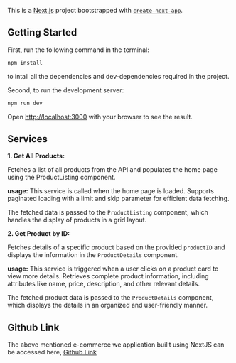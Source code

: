 This is a [Next.js](https://nextjs.org) project bootstrapped with [`create-next-app`](https://github.com/vercel/next.js/tree/canary/packages/create-next-app).

## Getting Started

First, run the following command in the terminal:

```bash
npm install

```

to intall all the dependencies and dev-dependencies required in the project.


Second, to run the development server:

```bash
npm run dev

```

Open [http://localhost:3000](http://localhost:3000) with your browser to see the result.


## Services

**1. Get All Products:**

Fetches a list of all products from the API and populates the home page using the ProductListing component.

**usage:**  This service is called when the home page is loaded.
Supports paginated loading with a limit and skip parameter for efficient data fetching.

The fetched data is passed to the ``ProductListing`` component, which handles the display of products in a grid layout.


**2. Get Product by ID:**

Fetches details of a specific product based on the provided ``productID`` and displays the information in the ``ProductDetails`` component.

**usage:**  This service is triggered when a user clicks on a product card to view more details.
Retrieves complete product information, including attributes like name, price, description, and other relevant details.

The fetched product data is passed to the ``ProductDetails`` component, which displays the details in an organized and user-friendly manner.


## Github Link

The above mentioned e-commerce we application buillt using NextJS can be accessed here, [Github Link](https://github.com/theRohan7/Productlisting-NextJS)
